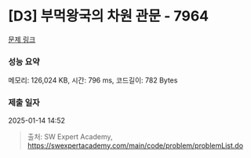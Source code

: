 # [D3] 부먹왕국의 차원 관문 - 7964 

[문제 링크](https://swexpertacademy.com/main/code/problem/problemDetail.do?contestProbId=AWuSgKpqmooDFASy) 

### 성능 요약

메모리: 126,024 KB, 시간: 796 ms, 코드길이: 782 Bytes

### 제출 일자

2025-01-14 14:52



> 출처: SW Expert Academy, https://swexpertacademy.com/main/code/problem/problemList.do